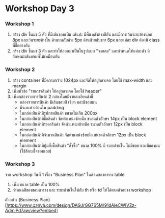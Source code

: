# Workshop Day 3

### Workshop 1
1. สร้าง div ขึ้นมา 5 ตัว ที่มีเส้นขอบเป็น เส้นปะ มีพื้นหลังต่างสีกัน และมีการเว้นระยะข้างนอก 8px และเว้นระยะข้างใน ด้านบนกับล่าง 5px ด้านซ้ายกับขวา 6px  และแต่ละ div ต้องมี class ที่ชื่อต่างกัน
2. สร้าง div ขึ้นมา 3 ตัว และทำให้ออกมาเป็นในรูปแบบ “วงกลม” และกำหนดให้แต่ละตัว มีลักษณะเส้นขอบที่ไม่เหมือนกัน

### Workshop 2
1. สร้าง container ที่มีความกว้าง 1024px และจัดให้อยู่กลางจอ โดยใช้ max-width และ margin
2. เพิ่มหัวข้อ "รายการสินค้า ให้อยู่กลางจอ โดยใช้ header"
3. เพิ่มกล่องรายการสินค้า 2 กล่องโดยมีรายละเอียดดังนี้
    - กล่องรายการสินค้า มีเส้นขอบสี เขียว และมีขอบมน
    - มีระยะห่างด้านใน padding
    - ในกล่องสินค้ามีรูปภาพสินค้า ขนาดไม่เกิน 200px
    - ในกล่องสินค้ามีชื่อสินค้า จัดตำแหน่งซ้ายมือ ขนาดตัวอักษร 14px เป็น block element
    - ในกล่องสินค้ามีราคาสินค้า จัดตำแหน่งซ้ายมือ ขนาดตัวอักษร 12px เป็น block element
    - ในกล่องสินค้ามีจำนวนสินค้า จัดตำแหน่งซ้ายมือ ขนาดตัวอักษร 12px เป็น block element
    - ในกล่องสินค้ามีปุ่มสั่งซื้อสินค้า "สั่งซื้อ" ขนาด 100% มี ระยะด้านใน ไม่มีขอบ และมีของมน (ใช้สีตามใจชอบเลย)


### Workshop 3
จาก workshop วันที่ 1 เรื่อง "Business Plan" ในส่วนของตาราง table
1. เพิ่ม ขนาด table เป็น 100%
2. กำหนดสีของขอบตาราง และ ระยะด้านในให้กับ th หรือ td ให้ได้ตามตัวอย่าง workshop

ตัวอย่าง (Business Plan)[https://www.canva.com/design/DAGJrGG765M/91dAleCWIVZz-AdmiPd7aw/view?embed]
